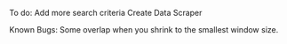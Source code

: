 To do:
Add more search criteria
Create Data Scraper


Known Bugs:
Some overlap when you shrink to the smallest window size.
